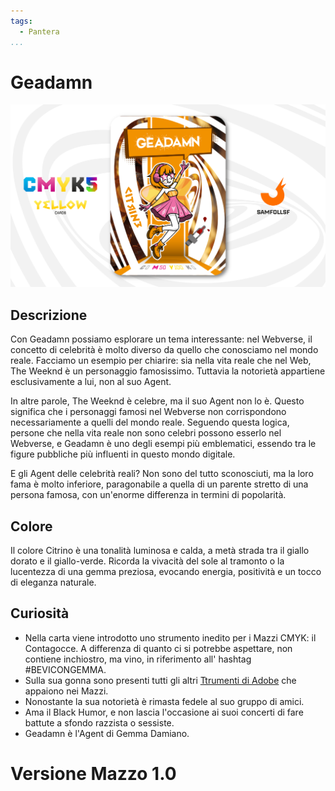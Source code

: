 ```yaml
---
tags:
  - Pantera
...
```


# Geadamn

![geadamn](../eg/Y/geadamn.jpg)

## Descrizione

Con Geadamn possiamo esplorare un tema interessante: nel Webverse, il concetto di celebrità è molto diverso da quello che conosciamo nel mondo reale. Facciamo un esempio per chiarire: sia nella vita reale che nel Web, The Weeknd è un personaggio famosissimo. Tuttavia la notorietà appartiene esclusivamente a lui, non al suo Agent.

In altre parole, The Weeknd è celebre, ma il suo Agent non lo è. Questo significa che i personaggi famosi nel Webverse non corrispondono necessariamente a quelli del mondo reale. Seguendo questa logica, persone che nella vita reale non sono celebri possono esserlo nel Webverse, e Geadamn è uno degli esempi più emblematici, essendo tra le figure pubbliche più influenti in questo mondo digitale.

E gli Agent delle celebrità reali? Non sono del tutto sconosciuti, ma la loro fama è molto inferiore, paragonabile a quella di un parente stretto di una persona famosa, con un'enorme differenza in termini di popolarità.

## Colore

Il colore Citrino è una tonalità luminosa e calda, a metà strada tra il giallo dorato e il giallo-verde. Ricorda la vivacità del sole al tramonto o la lucentezza di una gemma preziosa, evocando energia, positività e un tocco di eleganza naturale.

## Curiosità

- Nella carta viene introdotto uno strumento inedito per i Mazzi CMYK: il Contagocce. A differenza di quanto ci si potrebbe aspettare, non contiene inchiostro, ma vino, in riferimento all' hashtag #BEVICONGEMMA.
- Sulla sua gonna sono presenti tutti gli altri [Ttrumenti di Adobe](../Remix/adobe.md) che appaiono nei Mazzi.
- Nonostante la sua notorietà è rimasta fedele al suo gruppo di amici.
- Ama il Black Humor, e non lascia l'occasione ai suoi concerti di fare battute a sfondo razzista o sessiste.
- Geadamn è l'Agent di Gemma Damiano.

# Versione Mazzo 1.0